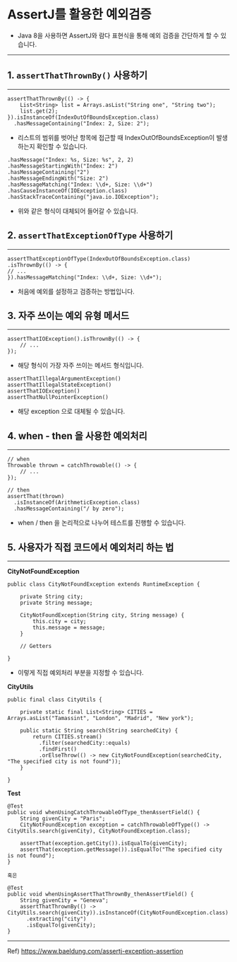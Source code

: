 # AssertJ를 활용한 예외검증

* Java 8을 사용하면 AssertJ와 람다 표현식을 통해 예외 검증을 간단하게 할 수 있습니다.

--------

## 1. ``assertThatThrownBy()`` 사용하기

-------
~~~
assertThatThrownBy(() -> {
    List<String> list = Arrays.asList("String one", "String two");
    list.get(2);
}).isInstanceOf(IndexOutOfBoundsException.class)
  .hasMessageContaining("Index: 2, Size: 2");
~~~
* 리스트의 범위를 벗어난 항목에 접근할 때 IndexOutOfBoundsException이 발생하는지 확인할 수 있습니다.

~~~
.hasMessage("Index: %s, Size: %s", 2, 2)
.hasMessageStartingWith("Index: 2")
.hasMessageContaining("2")
.hasMessageEndingWith("Size: 2")
.hasMessageMatching("Index: \\d+, Size: \\d+")
.hasCauseInstanceOf(IOException.class)
.hasStackTraceContaining("java.io.IOException");
~~~
* 위와 같은 형식이 대체되어 들어갈 수 있습니다.


## 2. ``assertThatExceptionOfType`` 사용하기

-------
~~~
assertThatExceptionOfType(IndexOutOfBoundsException.class)
.isThrownBy(() -> {
// ...
}).hasMessageMatching("Index: \\d+, Size: \\d+");
~~~
* 처음에 예외를 설정하고 검증하는 방법입니다.


## 3. 자주 쓰이는 예외 유형 메서드

-------
~~~
assertThatIOException().isThrownBy(() -> {
    // ...
});
~~~
* 해당 형식이 가장 자주 쓰이는 메서드 형식입니다.

~~~
assertThatIllegalArgumentException()
assertThatIllegalStateException()
assertThatIOException()
assertThatNullPointerException()
~~~
* 해당 exception 으로 대체될 수 있습니다.

## 4. when - then 을 사용한 예외처리

------
~~~
// when
Throwable thrown = catchThrowable(() -> {
    // ...
});

// then
assertThat(thrown)
  .isInstanceOf(ArithmeticException.class)
  .hasMessageContaining("/ by zero");
~~~
* when / then 을 논리적으로 나누어 테스트를 진행할 수 있습니다.

## 5. 사용자가 직접 코드에서 예외처리 하는 법

-------

**CityNotFoundException**
~~~
public class CityNotFoundException extends RuntimeException {

    private String city;
    private String message;

    CityNotFoundException(String city, String message) {
        this.city = city;
        this.message = message;
    }

    // Getters

}
~~~
* 이렇게 직접 예외처리 부분을 지정할 수 있습니다.


**CityUtils**
~~~
public final class CityUtils {

    private static final List<String> CITIES = Arrays.asList("Tamassint", "London", "Madrid", "New york");

    public static String search(String searchedCity) {
        return CITIES.stream()
          .filter(searchedCity::equals)
          .findFirst()
          .orElseThrow(() -> new CityNotFoundException(searchedCity, "The specified city is not found"));
    }

}
~~~

**Test**
~~~
@Test
public void whenUsingCatchThrowableOfType_thenAssertField() {
    String givenCity = "Paris";
    CityNotFoundException exception = catchThrowableOfType(() -> CityUtils.search(givenCity), CityNotFoundException.class);

    assertThat(exception.getCity()).isEqualTo(givenCity);
    assertThat(exception.getMessage()).isEqualTo("The specified city is not found");
}

혹은

@Test
public void whenUsingAssertThatThrownBy_thenAssertField() {
    String givenCity = "Geneva";
    assertThatThrownBy(() -> CityUtils.search(givenCity)).isInstanceOf(CityNotFoundException.class)
      .extracting("city")
      .isEqualTo(givenCity);
}
~~~



------
Ref) https://www.baeldung.com/assertj-exception-assertion
